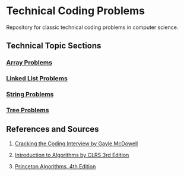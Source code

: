 # Technical Coding Problems

Repository for classic technical coding problems in computer science.

## Technical Topic Sections

### [Array Problems](https://github.com/matthewddiaz/Technical-Coding-Problems/tree/master/src.com.matthewddiaz.technical_coding_problems/arrayProblems)

### [Linked List Problems](https://github.com/matthewddiaz/Technical-Coding-Problems/tree/master/src.com.matthewddiaz.technical_coding_problems/linkedListProblems)

### [String Problems](https://github.com/matthewddiaz/Technical-Coding-Problems/tree/master/src.com.matthewddiaz.technical_coding_problems/stringProblems)

### [Tree Problems](https://github.com/matthewddiaz/Technical-Coding-Problems/tree/master/src.com.matthewddiaz.technical_coding_problems/treeProblems)

## References and Sources
1. [Cracking the Coding Interview by Gayle McDowell](https://www.amazon.com/Cracking-Coding-Interview-Programming-Questions/dp/098478280X)

2. [Introduction to Algorithms by CLRS 3rd Edition](http://ce.bonabu.ac.ir/uploads/30/CMS/user/file/115/EBook/Introduction.to.Algorithms.3rd.Edition.Sep.2010.pdf)

3. [Princeton Algorithms, 4th Edition](http://algs4.cs.princeton.edu/home) 

